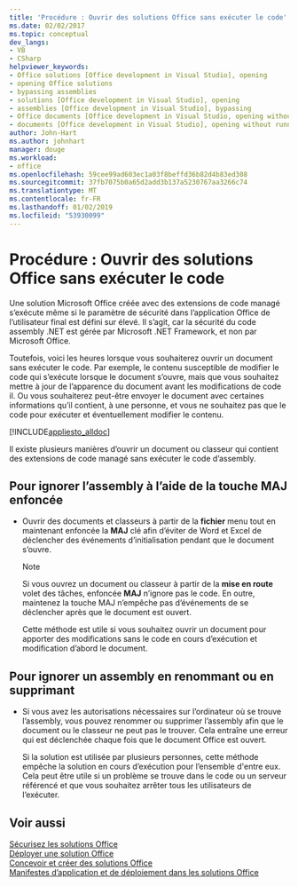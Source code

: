 ```yaml
---
title: 'Procédure : Ouvrir des solutions Office sans exécuter le code'
ms.date: 02/02/2017
ms.topic: conceptual
dev_langs:
- VB
- CSharp
helpviewer_keywords:
- Office solutions [Office development in Visual Studio], opening
- opening Office solutions
- bypassing assemblies
- solutions [Office development in Visual Studio], opening
- assemblies [Office development in Visual Studio], bypassing
- Office documents [Office development in Visual Studio, opening without running code
- documents [Office development in Visual Studio], opening without running code
author: John-Hart
ms.author: johnhart
manager: douge
ms.workload:
- office
ms.openlocfilehash: 59cee99ad603ec1a03f8beffd36b82d4b83ed308
ms.sourcegitcommit: 37fb7075b0a65d2add3b137a5230767aa3266c74
ms.translationtype: MT
ms.contentlocale: fr-FR
ms.lasthandoff: 01/02/2019
ms.locfileid: "53930099"
---
```

# <a name="how-to-open-office-solutions-without-running-code"></a>Procédure : Ouvrir des solutions Office sans exécuter le code
  Une solution Microsoft Office créée avec des extensions de code managé s’exécute même si le paramètre de sécurité dans l’application Office de l’utilisateur final est défini sur élevé. Il s’agit, car la sécurité du code assembly .NET est gérée par Microsoft .NET Framework, et non par Microsoft Office.  
  
 Toutefois, voici les heures lorsque vous souhaiterez ouvrir un document sans exécuter le code. Par exemple, le contenu susceptible de modifier le code qui s’exécute lorsque le document s’ouvre, mais que vous souhaitez mettre à jour de l’apparence du document avant les modifications de code il. Ou vous souhaiterez peut-être envoyer le document avec certaines informations qu’il contient, à une personne, et vous ne souhaitez pas que le code pour exécuter et éventuellement modifier le contenu.  
  
 [!INCLUDE[appliesto_alldoc](../vsto/includes/appliesto-alldoc-md.md)]  
  
 Il existe plusieurs manières d’ouvrir un document ou classeur qui contient des extensions de code managé sans exécuter le code d’assembly.  
  
## <a name="to-bypass-the-assembly-by-using-the-shift-key"></a>Pour ignorer l’assembly à l’aide de la touche MAJ enfoncée  
  
-   Ouvrir des documents et classeurs à partir de la **fichier** menu tout en maintenant enfoncée la **MAJ** clé afin d’éviter de Word et Excel de déclencher des événements d’initialisation pendant que le document s’ouvre.  
  
    > [!NOTE]  
    >  Si vous ouvrez un document ou classeur à partir de la **mise en route** volet des tâches, enfoncée **MAJ** n’ignore pas le code. En outre, maintenez la touche MAJ n’empêche pas d’événements de se déclencher après que le document est ouvert.  
  
     Cette méthode est utile si vous souhaitez ouvrir un document pour apporter des modifications sans le code en cours d’exécution et modification d’abord le document.  
  
## <a name="to-bypass-an-assembly-by-renaming-or-removing-it"></a>Pour ignorer un assembly en renommant ou en supprimant  
  
-   Si vous avez les autorisations nécessaires sur l’ordinateur où se trouve l’assembly, vous pouvez renommer ou supprimer l’assembly afin que le document ou le classeur ne peut pas le trouver. Cela entraîne une erreur qui est déclenchée chaque fois que le document Office est ouvert.  
  
     Si la solution est utilisée par plusieurs personnes, cette méthode empêche la solution en cours d’exécution pour l’ensemble d'entre eux. Cela peut être utile si un problème se trouve dans le code ou un serveur référencé et que vous souhaitez arrêter tous les utilisateurs de l’exécuter.  
  
## <a name="see-also"></a>Voir aussi  
 [Sécurisez les solutions Office](../vsto/securing-office-solutions.md)   
 [Déployer une solution Office](../vsto/deploying-an-office-solution.md)   
 [Concevoir et créer des solutions Office](../vsto/designing-and-creating-office-solutions.md)   
 [Manifestes d’application et de déploiement dans les solutions Office](../vsto/application-and-deployment-manifests-in-office-solutions.md)  
